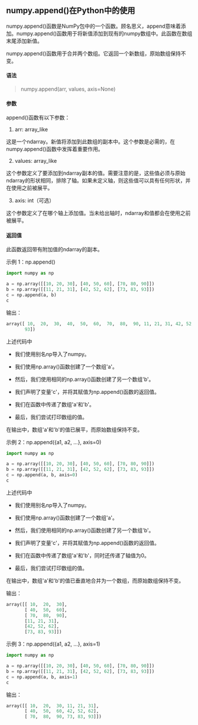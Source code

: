 ## numpy.append()在Python中的使用

numpy.append()函数是NumPy包中的一个函数。顾名思义，append意味着添加。numpy.append()函数用于将新值添加到现有的numpy数组中。此函数在数组末尾添加新值。

numpy.append()函数用于合并两个数组。它返回一个新数组，原始数组保持不变。

#### 语法
> numpy.append(arr, values, axis=None)

#### 参数
append()函数有以下参数：

1) arr: array_like

这是一个ndarray。新值将添加到此数组的副本中。这个参数是必需的，在numpy.append()函数中发挥着重要作用。

2) values: array_like

这个参数定义了要添加到ndarray副本的值。需要注意的是，这些值必须与原始ndarray的形状相同，排除了轴。如果未定义轴，则这些值可以具有任何形状，并在使用之前被展平。

3) axis: int（可选）

这个参数定义了在哪个轴上添加值。当未给出轴时，ndarray和值都会在使用之前被展平。

#### 返回值
此函数返回带有附加值的ndarray的副本。

示例 1：np.append()
```python
import numpy as np 

a = np.array([[10, 20, 30], [40, 50, 60], [70, 80, 90]]) 
b = np.array([[11, 21, 31], [42, 52, 62], [73, 83, 93]]) 
c = np.append(a, b) 
c
```
输出：
```python
array([ 10,  20,  30,  40,  50,  60,  70,  80,  90, 11, 21, 31, 42, 52, 62, 73, 83,
       93])
```
上述代码中

- 我们使用别名np导入了numpy。

- 我们使用np.array()函数创建了一个数组'a'。

- 然后，我们使用相同的np.array()函数创建了另一个数组'b'。

- 我们声明了变量'c'，并将其赋值为np.append()函数的返回值。

- 我们在函数中传递了数组'a'和'b'。

- 最后，我们尝试打印数组的值。

在输出中，数组'a'和'b'的值已展平，而原始数组保持不变。

示例 2：np.append({a1, a2, ...}, axis=0)
```python
import numpy as np 

a = np.array([[10, 20, 30], [40, 50, 60], [70, 80, 90]]) 
b = np.array([[11, 21, 31], [42, 52, 62], [73, 83, 93]]) 
c = np.append(a, b, axis=0) 
c
```
上述代码中

- 我们使用别名np导入了numpy。

- 我们使用np.array()函数创建了一个数组'a'。

- 然后，我们使用相同的np.array()函数创建了另一个数组'b'。

- 我们声明了变量'c'，并将其赋值为np.append()函数的返回值。

- 我们在函数中传递了数组'a'和'b'，同时还传递了轴值为0。

- 最后，我们尝试打印数组的值。

在输出中，数组'a'和'b'的值已垂直地合并为一个数组，而原始数组保持不变。

输出：
```python
array([[ 10,  20,  30],
       [ 40,  50,  60],
       [ 70,  80,  90],
       [11, 21, 31],
       [42, 52, 62],
       [73, 83, 93]])
```

示例 3：np.append({a1, a2, ...}, axis=1)
```python
import numpy as np 

a = np.array([[10, 20, 30], [40, 50, 60], [70, 80, 90]]) 
b = np.array([[11, 21, 31], [42, 52, 62], [73, 83, 93]]) 
c = np.append(a, b, axis=1) 
c
```
输出：
```python
array([[ 10,  20,  30, 11, 21, 31],
       [ 40,  50,  60, 42, 52, 62],
       [ 70,  80,  90, 73, 83, 93]])
```